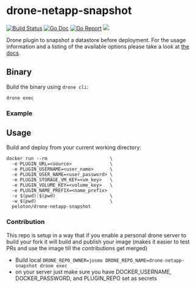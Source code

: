 # drone-netapp-snapshot

[![Build Status](https://cloud.drone.io/api/badges/josmo/drone-netapp-snapshot/status.svg)](https://cloud.drone.io/josmo/drone-netapp-snapshot)
[![Go Doc](https://godoc.org/github.com/josmo/drone-netapp-snapshot?status.svg)](http://godoc.org/github.com/josmo/drone-netapp-snapshot)
[![Go Report](https://goreportcard.com/badge/github.com/josmo/drone-netapp-snapshot)](https://goreportcard.com/report/github.com/josmo/drone-netapp-snapshot)
[![](https://images.microbadger.com/badges/image/peloton/drone-netapp-snapshot.svg)](https://microbadger.com/images/peloton/drone-netapp-snapshot "Get your own image badge on microbadger.com")

Drone plugin to snapshot a datastore before deployment. For the usage information and a listing of the available options please take a look at [the docs](DOCS.md).

## Binary

Build the binary using `drone cli`:

```
drone exec
```

### Example

## Usage

Build and deploy from your current working directory:

```
docker run --rm                       \
  -e PLUGIN_URL=<source>              \
  -e PLUGIN_USERNAME=<user_name>      \
  -e PLUGIN_USER_NAME=<user_password> \
  -e PLUGIN_STORAGE_VM_KEY=<vm_key>   \
  -e PLUGIN_VOLUME_KEY=<volume_key>   \
  -e PLUGIN_NAME_PREFIX=<name_prefix>
  -v $(pwd):$(pwd)                    \
  -w $(pwd)                           \
  peloton/drone-netapp-snapshot
```



### Contribution

This repo is setup in a way that if you enable a personal drone server to build your fork it will
 build and publish your image (makes it easier to test PRs and use the image till the contributions get merged)
 
* Build local ```DRONE_REPO_OWNER=josmo DRONE_REPO_NAME=drone-netapp-snapshot drone exec```
* on your server just make sure you have DOCKER_USERNAME, DOCKER_PASSWORD, and PLUGIN_REPO set as secrets
